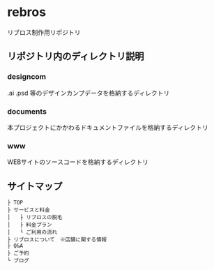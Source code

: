 # rebros
リブロス制作用リポジトリ

## リポジトリ内のディレクトリ説明

### designcom 

.ai .psd 等のデザインカンプデータを格納するディレクトリ

### documents

本プロジェクトにかかわるドキュメントファイルを格納するディレクトリ

### www

WEBサイトのソースコードを格納するディレクトリ

## サイトマップ
    ├ TOP
    ├ サービスと料金 
    │   ├ リブロスの脱毛
    │   ├ 料金プラン
    │   └ ご利用の流れ
    ├ リブロスについて　※店舗に関する情報	
    ├ Q&A
    ├ ご予約
    └ ブログ
